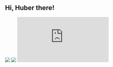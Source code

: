 ## Hi, Huber there!

![](https://stats.justsong.cn/api/bilibili/?id=194639276&theme=gruvbox)
![](https://stats.justsong.cn/api/github?username=HuberHaYu&theme=gruvbox&logo=github)
![](https://huberhayu.github.io/HuberHaYu/index.html)

